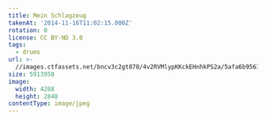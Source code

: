 ```yaml
---
title: Mein Schlagzeug
takenAt: '2014-11-16T11:02:15.000Z'
rotation: 0
license: CC BY-ND 3.0
tags:
  - drums
url: >-
  //images.ctfassets.net/bncv3c2gt878/4v2RVMlypKKckEHnhkPS2a/5afa6b956174442465c85fae7be27fca/mein-schlagzeug_15181426334_o
size: 5913958
image:
  width: 4288
  height: 2848
contentType: image/jpeg
---
```


